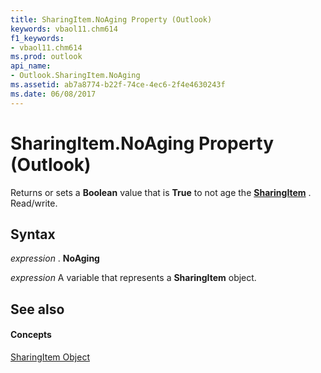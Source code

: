 ```yaml
---
title: SharingItem.NoAging Property (Outlook)
keywords: vbaol11.chm614
f1_keywords:
- vbaol11.chm614
ms.prod: outlook
api_name:
- Outlook.SharingItem.NoAging
ms.assetid: ab7a8774-b22f-74ce-4ec6-2f4e4630243f
ms.date: 06/08/2017
---
```



# SharingItem.NoAging Property (Outlook)

Returns or sets a  **Boolean** value that is **True** to not age the **[SharingItem](sharingitem-object-outlook.md)** . Read/write.


## Syntax

 _expression_ . **NoAging**

 _expression_ A variable that represents a **SharingItem** object.


## See also


#### Concepts


[SharingItem Object](sharingitem-object-outlook.md)

